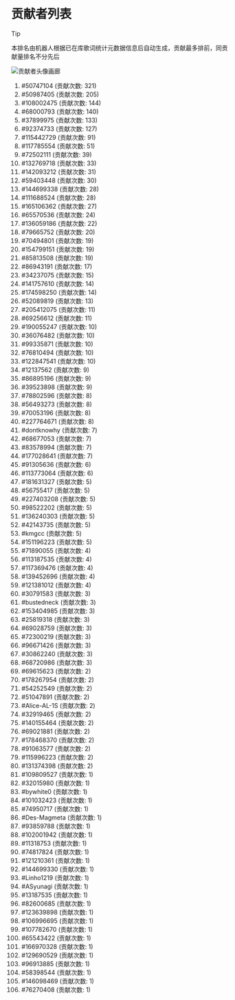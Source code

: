 # 贡献者列表

> [!TIP]
> 本排名由机器人根据已在库歌词统计元数据信息后自动生成，贡献最多排前，同贡献量排名不分先后

![贡献者头像画廊](./CONTRIBUTORS.svg)

1. #50747104 (贡献次数: 321)
2. #50987405 (贡献次数: 205)
3. #108002475 (贡献次数: 144)
4. #68000793 (贡献次数: 140)
5. #37899975 (贡献次数: 133)
6. #92374733 (贡献次数: 127)
7. #115442729 (贡献次数: 91)
8. #117785554 (贡献次数: 51)
9. #72502111 (贡献次数: 39)
10. #132769718 (贡献次数: 33)
11. #142093212 (贡献次数: 31)
12. #59403448 (贡献次数: 30)
13. #144699338 (贡献次数: 28)
14. #111688524 (贡献次数: 28)
15. #165106362 (贡献次数: 27)
16. #65570536 (贡献次数: 24)
17. #136059186 (贡献次数: 22)
18. #79665752 (贡献次数: 20)
19. #70494801 (贡献次数: 19)
20. #154799151 (贡献次数: 19)
21. #85813508 (贡献次数: 19)
22. #86943191 (贡献次数: 17)
23. #34237075 (贡献次数: 15)
24. #141757610 (贡献次数: 14)
25. #174598250 (贡献次数: 14)
26. #52089819 (贡献次数: 13)
27. #205412075 (贡献次数: 11)
28. #69256612 (贡献次数: 11)
29. #190055247 (贡献次数: 10)
30. #36076482 (贡献次数: 10)
31. #99335871 (贡献次数: 10)
32. #76810494 (贡献次数: 10)
33. #122847541 (贡献次数: 10)
34. #12137562 (贡献次数: 9)
35. #86895196 (贡献次数: 9)
36. #39523898 (贡献次数: 9)
37. #78802596 (贡献次数: 8)
38. #56493273 (贡献次数: 8)
39. #70053196 (贡献次数: 8)
40. #227764671 (贡献次数: 8)
41. #dontknowhy (贡献次数: 7)
42. #68677053 (贡献次数: 7)
43. #83578994 (贡献次数: 7)
44. #177028641 (贡献次数: 7)
45. #91305636 (贡献次数: 6)
46. #113773064 (贡献次数: 6)
47. #181631327 (贡献次数: 5)
48. #56755417 (贡献次数: 5)
49. #227403208 (贡献次数: 5)
50. #98522202 (贡献次数: 5)
51. #136240303 (贡献次数: 5)
52. #42143735 (贡献次数: 5)
53. #kmgcc (贡献次数: 5)
54. #151196223 (贡献次数: 5)
55. #71890055 (贡献次数: 4)
56. #113187535 (贡献次数: 4)
57. #117369476 (贡献次数: 4)
58. #139452696 (贡献次数: 4)
59. #121381012 (贡献次数: 4)
60. #30791583 (贡献次数: 3)
61. #bustedneck (贡献次数: 3)
62. #153404985 (贡献次数: 3)
63. #25819318 (贡献次数: 3)
64. #69028759 (贡献次数: 3)
65. #72300219 (贡献次数: 3)
66. #96671426 (贡献次数: 3)
67. #30862240 (贡献次数: 3)
68. #68720986 (贡献次数: 3)
69. #69615623 (贡献次数: 2)
70. #178267954 (贡献次数: 2)
71. #54252549 (贡献次数: 2)
72. #51047891 (贡献次数: 2)
73. #Alice-AL-1S (贡献次数: 2)
74. #32919465 (贡献次数: 2)
75. #140155464 (贡献次数: 2)
76. #69021881 (贡献次数: 2)
77. #178468370 (贡献次数: 2)
78. #91063577 (贡献次数: 2)
79. #115996223 (贡献次数: 2)
80. #131374398 (贡献次数: 2)
81. #109809527 (贡献次数: 1)
82. #32015980 (贡献次数: 1)
83. #bywhite0 (贡献次数: 1)
84. #101032423 (贡献次数: 1)
85. #74950717 (贡献次数: 1)
86. #Des-Magmeta (贡献次数: 1)
87. #93859788 (贡献次数: 1)
88. #102001942 (贡献次数: 1)
89. #11318753 (贡献次数: 1)
90. #74817824 (贡献次数: 1)
91. #121210361 (贡献次数: 1)
92. #144699330 (贡献次数: 1)
93. #Linho1219 (贡献次数: 1)
94. #ASyunagi (贡献次数: 1)
95. #13187535 (贡献次数: 1)
96. #82600685 (贡献次数: 1)
97. #123639898 (贡献次数: 1)
98. #106996695 (贡献次数: 1)
99. #107782670 (贡献次数: 1)
100. #65543422 (贡献次数: 1)
101. #166970328 (贡献次数: 1)
102. #129690529 (贡献次数: 1)
103. #96913885 (贡献次数: 1)
104. #58398544 (贡献次数: 1)
105. #146098469 (贡献次数: 1)
106. #76270408 (贡献次数: 1)
